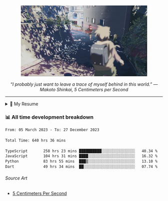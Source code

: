 <p align="center"><img src="asset/header.jpg" width="80%"/></p>
<p align="center"><i>“I probably just want to leave a trace of myself behind in this world.” ― Makoto Shinkai, 5 Centimeters per Second</i></p>

---

<details>
  <summary>📃 My Resume</summary>

### Education

- 📖 **Computer Science**\
📆 10/2021 - present\
📍 **Thang Long University** - Hoang Mai, Hanoi, Vietnam

### Experience

<img align="right" src="https://img.shields.io/badge/Figma-F24E1E?style=flat&logo=figma&logoColor=white"/>
<img align="right" src="https://img.shields.io/badge/node.js-6DA55F?style=flat&logo=node.js&logoColor=white"/>
<img align="right" src="https://img.shields.io/badge/Next.js-black?style=flat&logo=next.js&logoColor=white"/>
<img align="right" src="https://img.shields.io/badge/TypeScript-007ACC?style=flat&logo=typescript&logoColor=white"/>


- 👨‍💻 **Frontend Web Intern**\
📆 07/2023 - present\
📍 **MQ ICT Solutions** - Hoang Mai, Hanoi, Vietnam
</details>

### 📊 All time development breakdown

<!--START_SECTION:waka-->

```txt
From: 05 March 2023 - To: 27 December 2023

Total Time: 640 hrs 36 mins

TypeScript       258 hrs 23 mins ██████████░░░░░░░░░░░░░░░   40.34 %
JavaScript       104 hrs 31 mins ████░░░░░░░░░░░░░░░░░░░░░   16.32 %
Python           83 hrs 55 mins  ███▒░░░░░░░░░░░░░░░░░░░░░   13.10 %
Dart             49 hrs 34 mins  ██░░░░░░░░░░░░░░░░░░░░░░░   07.74 %
```

<!--END_SECTION:waka-->

###### Source Art

-  [5 Centimeters Per Second](https://wallhaven.cc/w/nrowq1)

